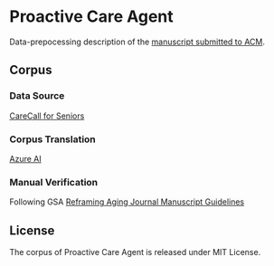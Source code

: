 # Proactive Care Agent
Data-prepocessing description of the [manuscript submitted to ACM](https://github.com/YJY131248/Chat4Seniors/tree/main).
## Corpus
### Data Source
[CareCall for Seniors](https://github.com/naver-ai/carecall-corpus)
### Corpus Translation
[Azure AI](https://learn.microsoft.com/en-us/azure/ai-services/translator/)
### Manual Verification
Following GSA [Reframing Aging Journal Manuscript Guidelines](https://static.primary.prod.gcms.the-infra.com/static/site/gsa/document/Reframing_Aging_Journal_Manuscript_Guidelines.pdf?node=412d7ccc31fac597b9de)
## License
The corpus of Proactive Care Agent is released under MIT License.
